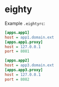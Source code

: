 # eighty

Example `.eightyrc`:
```ini
[apps.app1]
host = app1.domain.ext
[apps.app1.proxy]
host = 127.0.0.1
port = 8081

[apps.app2]
host = app3.domain.ext
[apps.app3.proxy]
host = 127.0.0.1
port = 8082
```
